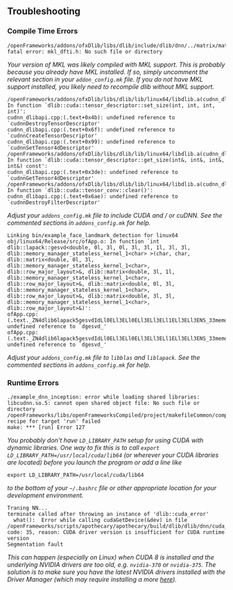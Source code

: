 ## Troubleshooting

### Compile Time Errors
```
/openFrameworks/addons/ofxDlib/libs/dlib/include/dlib/dnn/../matrix/matrix_fft.h:12:22: fatal error: mkl_dfti.h: No such file or directory
```

*Your version of MKL was likely compiled with MKL support. This is probably because you already have MKL installed. If so, simply uncomment the relevant section in your  `addon_config.mk` file. If you do not have MKL support installed, you likely need to recompile dlib without MKL support.*

```
/openFrameworks/addons/ofxDlib/libs/dlib/lib/linux64/libdlib.a(cudnn_dlibapi.cpp.o): In function `dlib::cuda::tensor_descriptor::set_size(int, int, int, int)':
cudnn_dlibapi.cpp:(.text+0x4b): undefined reference to `cudnnDestroyTensorDescriptor'
cudnn_dlibapi.cpp:(.text+0x6f): undefined reference to `cudnnCreateTensorDescriptor'
cudnn_dlibapi.cpp:(.text+0x99): undefined reference to `cudnnSetTensor4dDescriptor'
/openFrameworks/addons/ofxDlib/libs/dlib/lib/linux64/libdlib.a(cudnn_dlibapi.cpp.o): In function `dlib::cuda::tensor_descriptor::get_size(int&, int&, int&, int&) const':
cudnn_dlibapi.cpp:(.text+0x3de): undefined reference to `cudnnGetTensor4dDescriptor'
/openFrameworks/addons/ofxDlib/libs/dlib/lib/linux64/libdlib.a(cudnn_dlibapi.cpp.o): In function `dlib::cuda::tensor_conv::clear()':
cudnn_dlibapi.cpp:(.text+0x6ae): undefined reference to `cudnnDestroyFilterDescriptor'

```
*Adjust your `addons_config.mk` file to include CUDA and / or cuDNN. See the commented sections in `addons_config.mk` for help.*

```
Linking bin/example_face_landmark_detection for linux64
obj/linux64/Release/src/ofApp.o: In function `int dlib::lapack::gesvd<double, 0l, 3l, 0l, 3l, 3l, 1l, 3l, 3l, dlib::memory_manager_stateless_kernel_1<char> >(char, char, dlib::matrix<double, 0l, 3l, dlib::memory_manager_stateless_kernel_1<char>, dlib::row_major_layout>&, dlib::matrix<double, 3l, 1l, dlib::memory_manager_stateless_kernel_1<char>, dlib::row_major_layout>&, dlib::matrix<double, 0l, 3l, dlib::memory_manager_stateless_kernel_1<char>, dlib::row_major_layout>&, dlib::matrix<double, 3l, 3l, dlib::memory_manager_stateless_kernel_1<char>, dlib::row_major_layout>&)':
ofApp.cpp:(.text._ZN4dlib6lapack5gesvdIdLl0ELl3ELl0ELl3ELl3ELl1ELl3ELl3ENS_33memory_manager_stateless_kernel_1IcEEEEiccRNS_6matrixIT_XT0_EXT4_ET8_NS_16row_major_layoutEEERNS4_IS5_XT1_EXT5_ES6_S7_EERNS4_IS5_XT2_EXT6_ES6_S7_EERNS4_IS5_XT3_EXT7_ES6_S7_EE[_ZN4dlib6lapack5gesvdIdLl0ELl3ELl0ELl3ELl3ELl1ELl3ELl3ENS_33memory_manager_stateless_kernel_1IcEEEEiccRNS_6matrixIT_XT0_EXT4_ET8_NS_16row_major_layoutEEERNS4_IS5_XT1_EXT5_ES6_S7_EERNS4_IS5_XT2_EXT6_ES6_S7_EERNS4_IS5_XT3_EXT7_ES6_S7_EE]+0x189): undefined reference to `dgesvd_'
ofApp.cpp:(.text._ZN4dlib6lapack5gesvdIdLl0ELl3ELl0ELl3ELl3ELl1ELl3ELl3ENS_33memory_manager_stateless_kernel_1IcEEEEiccRNS_6matrixIT_XT0_EXT4_ET8_NS_16row_major_layoutEEERNS4_IS5_XT1_EXT5_ES6_S7_EERNS4_IS5_XT2_EXT6_ES6_S7_EERNS4_IS5_XT3_EXT7_ES6_S7_EE[_ZN4dlib6lapack5gesvdIdLl0ELl3ELl0ELl3ELl3ELl1ELl3ELl3ENS_33memory_manager_stateless_kernel_1IcEEEEiccRNS_6matrixIT_XT0_EXT4_ET8_NS_16row_major_layoutEEERNS4_IS5_XT1_EXT5_ES6_S7_EERNS4_IS5_XT2_EXT6_ES6_S7_EERNS4_IS5_XT3_EXT7_ES6_S7_EE]+0x293): undefined reference to `dgesvd_'
```

*Adjust your `addons_config.mk` file to `libblas` and `liblapack`. See the commented sections in `addons_config.mk` for help.*

### Runtime Errors

```
./example_dnn_inception: error while loading shared libraries: libcudnn.so.5: cannot open shared object file: No such file or directory
/openFrameworks/libs/openFrameworksCompiled/project/makefileCommon/compile.project.mk:190: recipe for target 'run' failed
make: *** [run] Error 127
```

*You probably don't have `LD_LIBRARY_PATH` setup for using CUDA with dynamic libraries. One way to fix this is to call `export LD_LIBRARY_PATH=/usr/local/cuda/lib64` (or wherever your CUDA libraries are located) before you launch the program or add a line like*
```
export LD_LIBRARY_PATH=/usr/local/cuda/lib64
```
*to the bottom of your `~/.bashrc` file or other appropriate location for your development environment.*


```
Traning NN...
terminate called after throwing an instance of 'dlib::cuda_error'
  what():  Error while calling cudaGetDevice(&dev) in file /openFrameworks/scripts/apothecary/apothecary/build/dlib/dlib/dnn/cuda_dlib.cu:26. code: 35, reason: CUDA driver version is insufficient for CUDA runtime version
Segmentation fault
```

*This can happen (especially on Linux) when CUDA 8 is installed and the underlying NVIDIA drivers are too old, e.g. `nvidia-370` or `nvidia-375`. The solution is to make sure you have the latest NVIDIA drivers installed with the Driver Manager (which may require installing a more [here](https://launchpad.net/~graphics-drivers/+archive/ubuntu/ppa)).*
